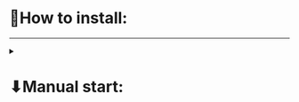 <h1>📍How to install: </h1>
<hr>
<details><summary><h1>⬇Manual start:</h1></summary><br>

<details><summary><h2>🍎For MacBook:</h2></summary><br>
<h4>1 - Connect venv:</h4>

```
python3 -m venv venv 
```

<h4>2 - Activate it:</h4>

```
source venv/bin/activate
```

<h4>3 - Install libraries:</h4>

```
pip install -r requirements.txt
```

<h4>4 - Set variable for DB:</h4>

```
cat << EOF > .env
SECRET_KEY=YOUR_SECRET_KEY
DEBUG=True
DB_ENGINE=django.db.backends.postgresql_psycopg2
DB_NAME=boxautousa_db
DB_USER=postgres
DB_PASSWORD=
DB_HOST=localhost
DB_PORT=5432
EOF
```

<h4>5 - Apply migration:</h4>

```
python manage.py migrate
```

<h4>6 - Load data:</h4>

```
python manage.py loaddata My_fixtures/user_fixtures.json
```

<h4>7 - Run server:</h4>

```
python manage.py runserver
```

<h4>8 - Go to react folder:</h4>

```
cd BoxAutoUsa_Frontend/boxautousa_react
```

<h4>9 - Install React(node_modules):</h4>

```
npm i react
```

<h4>10 - Run react build:</h4>

```
npm run build
```

</details>
<hr>
<details><summary><h2>🪟For Windows:</h2></summary><br>
<h4>1 - Connect venv:</h4> 

```
python -m venv venv
```

<h4>2 - Activate it:</h4>

```
.\venv\Scripts\activate
```

<h4>3 - Install libraries:</h4>

```
pip install -r requirements.txt
```

<h4>4 - Set variable for DB:</h4>

```
cat << EOF > .env
SECRET_KEY=YOUR_SECRET_KEY
DEBUG=True
DB_ENGINE=django.db.backends.postgresql_psycopg2
DB_NAME=boxautousa_db
DB_USER=postgres
DB_PASSWORD=
DB_HOST=localhost
DB_PORT=5432
EOF
```

<h4>5 - Apply migration:</h4>

```
python manage.py migrate
```

<h4>6 - Load data:</h4>

```
python manage.py loaddata My_fixtures/user_fixtures.json
```

<h4>7 - Run server:</h4>

```
python manage.py runserver
```

<h4>8 - Go to react folder:</h4>

```
cd BoxAutoUsa_Frontend/boxautousa_react
```

<h4>9 - Install React(node_modules):</h4>

```
npm i react
```

<h4>10 - Run react build:</h4>

```
npm run build
```

</details>

</details>








